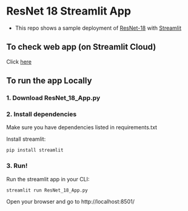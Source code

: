 # ResNet 18 Streamlit App

  - This repo shows a sample deployment of [ResNet-18](https://pytorch.org/vision/main/models/generated/torchvision.models.resnet18.html) with [Streamlit](https://www.streamlit.io)
  
## To check web app (on Streamlit Cloud)

Click [here](https://dsanmart-streamlit-demos-resnet-18-dd0o7i.streamlitapp.com/)

## To run the app Locally

### 1. Download ResNet_18_App.py

### 2. Install dependencies

Make sure you have dependencies listed in requirements.txt

Install streamlit:  
```bash
pip install streamlit
```

### 3. Run!
 Run the streamlit app in your CLI:
 ```bash
 streamlit run ResNet_18_App.py
 ```
 
Open your browser and go to http://localhost:8501/
